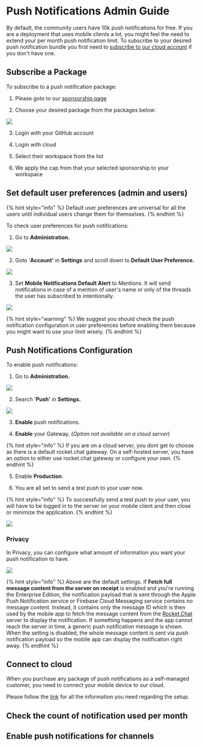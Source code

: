 # Push Notifications Admin Guide

By default, the community users have 10k push notifications for free. If you are a deployment that uses mobile clients a lot, you might feel the need to extend your per month push notification limit. To subscribe to your desired push notification bundle you first need to [subscribe to our cloud account](https://docs.rocket.chat/guides/administrator-guides/connectivity-services) if you don't have one. 

## Subscribe a Package

To subscribe to  a push notification package:

1. Please goto to our [sponsorship page](https://sponsorship.rocket.chat/)

2. Choose your desired package from the packages below:

![](../../../.gitbook/assets/image%20%281%29.png)

3. Login with your GitHub account

4. Login with cloud

5. Select their workspace from the list

6. We apply the cap from that your selected sponsorship to your workspace

## Set default user preferences \(admin and users\)

{% hint style="info" %}
Default user preferences are universal for all the users until individual users change them for themselves. 
{% endhint %}

To check user preferences for push notifications:

1. Go to **Administration.**

![](../../../.gitbook/assets/image%20%2830%29.png)

2. Goto '**Account'** in **Settings** and scroll down to **Default User Preference.**

![](../../../.gitbook/assets/image%20%2821%29.png)

3. Set **Mobile Notifications Default Alert** to Mentions. It will send notifications in case of a mention of user's name or only of the threads the user has subscribed to intentionally. 

![](../../../.gitbook/assets/image%20%2841%29.png)

{% hint style="warning" %}
We suggest you should check the push notification configuration in user preferences before enabling them because you might want to use your limit wisely.
{% endhint %}

## Push Notifications Configuration

To enable push notifications:

1. Go to **Administration.**

![](../../../.gitbook/assets/image%20%2830%29.png)

2. Search '**Push'** in **Settings.**

![](../../../.gitbook/assets/image%20%28137%29.png)

3. **Enable** push notifications. 

4. **Enable** your Gateway. \(_Option not available on a cloud server_\)

{% hint style="info" %}
If you are on a cloud server, you dont get to choose as there is a default rocket.chat gateway. On a self-hosted server, you have an option to either use rocket.chat gateway or configure your own.
{% endhint %}

5. Enable **Production**.

6. You are all set to send a test push to your user now. 

{% hint style="info" %}
To successfully send a test push to your user, you will have to be logged in to the server on your mobile client and then close or minimize the application. 
{% endhint %}

![](../../../.gitbook/assets/image%20%2860%29.png)

### Privacy

In Privacy, you can configure what amount of information you want your push notification to have. 

![](../../../.gitbook/assets/image%20%2891%29.png)

{% hint style="info" %}
Above are the default settings. If **Fetch full message content from the server on receipt** is enabled and you're running the Enterprise Edition, the notification payload that is sent through the Apple Push Notification service or Firebase Cloud Messaging service contains no message content. Instead, it contains only the message ID which is then used by the mobile app to fetch the message content from the [Rocket.Chat](http://rocket.chat/) server to display the notification. If something happens and the app cannot reach the server in time, a generic push notification message is shown. When the setting is disabled, the whole message content is sent via push notification payload so the mobile app can display the notification right away.
{% endhint %}

## Connect to cloud

When you purchase any package of push notifications as a self-managed customer, you need to connect your mobile device to our cloud. 

Please follow the [link](https://docs.rocket.chat/guides/administrator-guides/connectivity-services) for all the information you need regarding the setup.

## Check the count of notification used per month



## Enable push notifications for channels

